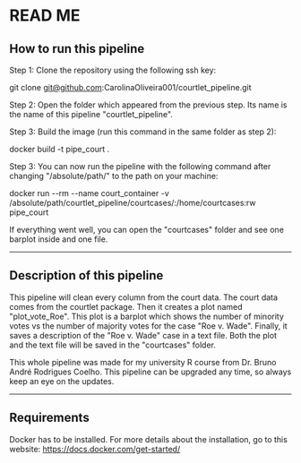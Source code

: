 # READ ME

## How to run this pipeline

Step 1: Clone the repository using the following ssh key:

git clone git@github.com:CarolinaOliveira001/courtlet_pipeline.git

Step 2: Open the folder which appeared from the previous step. Its name is the name of this pipeline "courtlet_pipeline".

Step 3: Build the image (run this command in the same folder as step 2):

docker build -t pipe_court .

Step 3: You can now run the pipeline with the following command after changing "/absolute/path/" to the path on your machine:

docker run --rm --name court_container -v /absolute/path/courtlet_pipeline/courtcases/:/home/courtcases:rw pipe_court

If everything went well, you can open the "courtcases" folder and see one barplot inside and one file.

---------------------------------------------------
## Description of this pipeline

This pipeline will clean every column from the court data. The court data comes from the courtlet package. Then it creates a 
plot named "plot_vote_Roe". This plot is a barplot which shows the number of minority votes vs the number of majority votes 
for the case "Roe v. Wade". Finally, it saves a description of the "Roe v. Wade" case in a text file. Both the plot and the
text file will be saved in the "courtcases" folder.

This whole pipeline was made for my university R course from Dr. Bruno André Rodrigues Coelho. This pipeline can be upgraded any 
time, so always keep an eye on the updates.

-----------------------------------------------------------------
## Requirements

Docker has to be installed. For more details about the installation, go to this website: https://docs.docker.com/get-started/
